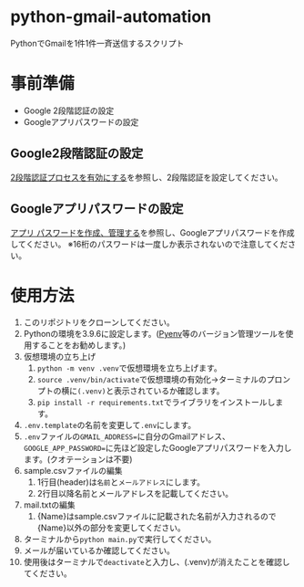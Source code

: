 # python-gmail-automation
PythonでGmailを1件1件一斉送信するスクリプト

# 事前準備
- Google 2段階認証の設定
- Googleアプリパスワードの設定

## Google2段階認証の設定
[2段階認証プロセスを有効にする](https://support.google.com/accounts/answer/185839?hl=ja&co=GENIE.Platform%3DDesktop&oco=0)を参照し、2段階認証を設定してください。

## Googleアプリパスワードの設定
[アプリ パスワードを作成、管理する](https://myaccount.google.com/apppasswords)を参照し、Googleアプリパスワードを作成してください。 
※16桁のパスワードは一度しか表示されないので注意してください。

# 使用方法
1. このリポジトリをクローンしてください。
2. Pythonの環境を3.9.6に設定します。([Pyenv](https://github.com/pyenv/pyenv)等のバージョン管理ツールを使用することをお勧めします。)
3. 仮想環境の立ち上げ
   1. ```python -m venv .venv```で仮想環境を立ち上げます。
   2. ```source .venv/bin/activate```で仮想環境の有効化→ターミナルのプロンプトの横に`(.venv)`と表示されているか確認します。
   3. ```pip install -r requirements.txt```でライブラリをインストールします。
4. `.env.template`の名前を変更して`.env`にします。
5. `.env`ファイルの`GMAIL_ADDRESS=`に自分のGmailアドレス、`GOOGLE_APP_PASSWORD=`に先ほど設定したGoogleアプリパスワードを入力します。(クオテーションは不要)
6. sample.csvファイルの編集
   1. 1行目(header)は`名前`と`メールアドレス`にします。
   2. 2行目以降名前とメールアドレスを記載してください。
7. mail.txtの編集
   1. {Name}はsample.csvファイルに記載された名前が入力されるので{Name}以外の部分を変更してください。
8. ターミナルから```python main.py```で実行してください。
9. メールが届いているか確認してください。
10. 使用後はターミナルで`deactivate`と入力し、(.venv)が消えたことを確認してください。 